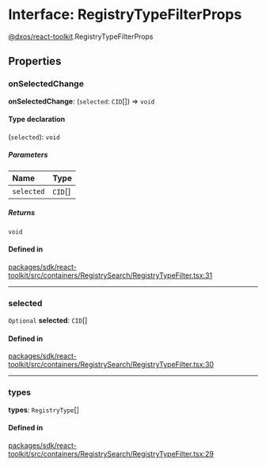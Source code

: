 # Interface: RegistryTypeFilterProps

[@dxos/react-toolkit](../modules/dxos_react_toolkit.md).RegistryTypeFilterProps

## Properties

### onSelectedChange

 **onSelectedChange**: (`selected`: `CID`[]) => `void`

#### Type declaration

(`selected`): `void`

##### Parameters

| Name | Type |
| :------ | :------ |
| `selected` | `CID`[] |

##### Returns

`void`

#### Defined in

[packages/sdk/react-toolkit/src/containers/RegistrySearch/RegistryTypeFilter.tsx:31](https://github.com/dxos/dxos/blob/main/packages/sdk/react-toolkit/src/containers/RegistrySearch/RegistryTypeFilter.tsx#L31)

___

### selected

 `Optional` **selected**: `CID`[]

#### Defined in

[packages/sdk/react-toolkit/src/containers/RegistrySearch/RegistryTypeFilter.tsx:30](https://github.com/dxos/dxos/blob/main/packages/sdk/react-toolkit/src/containers/RegistrySearch/RegistryTypeFilter.tsx#L30)

___

### types

 **types**: `RegistryType`[]

#### Defined in

[packages/sdk/react-toolkit/src/containers/RegistrySearch/RegistryTypeFilter.tsx:29](https://github.com/dxos/dxos/blob/main/packages/sdk/react-toolkit/src/containers/RegistrySearch/RegistryTypeFilter.tsx#L29)
